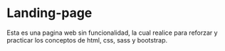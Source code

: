# Landing-page

Esta es una pagina web sin funcionalidad, la cual realice para reforzar y practicar los conceptos de html, css, sass y bootstrap.
